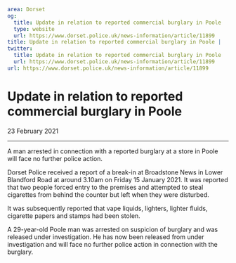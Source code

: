 ```yaml
area: Dorset
og:
  title: Update in relation to reported commercial burglary in Poole
  type: website
  url: https://www.dorset.police.uk/news-information/article/11899
title: Update in relation to reported commercial burglary in Poole |
twitter:
  title: Update in relation to reported commercial burglary in Poole
  url: https://www.dorset.police.uk/news-information/article/11899
url: https://www.dorset.police.uk/news-information/article/11899
```

# Update in relation to reported commercial burglary in Poole

23 February 2021

* * *

A man arrested in connection with a reported burglary at a store in Poole will face no further police action.

Dorset Police received a report of a break-in at Broadstone News in Lower Blandford Road at around 3.10am on Friday 15 January 2021. It was reported that two people forced entry to the premises and attempted to steal cigarettes from behind the counter but left when they were disturbed.

It was subsequently reported that vape liquids, lighters, lighter fluids, cigarette papers and stamps had been stolen.

A 29-year-old Poole man was arrested on suspicion of burglary and was released under investigation. He has now been released from under investigation and will face no further police action in connection with the burglary.
